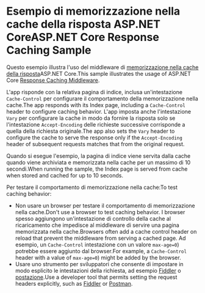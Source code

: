 # <a name="aspnet-core-response-caching-sample"></a><span data-ttu-id="c39ef-101">Esempio di memorizzazione nella cache della risposta ASP.NET Core</span><span class="sxs-lookup"><span data-stu-id="c39ef-101">ASP.NET Core Response Caching Sample</span></span>

<span data-ttu-id="c39ef-102">Questo esempio illustra l'uso del middleware di [memorizzazione nella cache della risposta](https://docs.microsoft.com/aspnet/core/performance/caching/middleware)ASP.NET Core.</span><span class="sxs-lookup"><span data-stu-id="c39ef-102">This sample illustrates the usage of ASP.NET Core [Response Caching Middleware](https://docs.microsoft.com/aspnet/core/performance/caching/middleware).</span></span>

<span data-ttu-id="c39ef-103">L'app risponde con la relativa pagina di indice, inclusa un'intestazione `Cache-Control` per configurare il comportamento della memorizzazione nella cache.</span><span class="sxs-lookup"><span data-stu-id="c39ef-103">The app responds with its Index page, including a `Cache-Control` header to configure caching behavior.</span></span> <span data-ttu-id="c39ef-104">L'app imposta anche l'intestazione `Vary` per configurare la cache in modo da fornire la risposta solo se l'intestazione `Accept-Encoding` delle richieste successive corrisponde a quella della richiesta originale.</span><span class="sxs-lookup"><span data-stu-id="c39ef-104">The app also sets the `Vary` header to configure the cache to serve the response only if the `Accept-Encoding` header of subsequent requests matches that from the original request.</span></span>

<span data-ttu-id="c39ef-105">Quando si esegue l'esempio, la pagina di indice viene servita dalla cache quando viene archiviata e memorizzata nella cache per un massimo di 10 secondi.</span><span class="sxs-lookup"><span data-stu-id="c39ef-105">When running the sample, the Index page is served from cache when stored and cached for up to 10 seconds.</span></span>

<span data-ttu-id="c39ef-106">Per testare il comportamento di memorizzazione nella cache:</span><span class="sxs-lookup"><span data-stu-id="c39ef-106">To test caching behavior:</span></span>

* <span data-ttu-id="c39ef-107">Non usare un browser per testare il comportamento di memorizzazione nella cache.</span><span class="sxs-lookup"><span data-stu-id="c39ef-107">Don't use a browser to test caching behavior.</span></span> <span data-ttu-id="c39ef-108">I browser spesso aggiungono un'intestazione di controllo della cache al ricaricamento che impedisce al middleware di servire una pagina memorizzata nella cache.</span><span class="sxs-lookup"><span data-stu-id="c39ef-108">Browsers often add a cache control header on reload that prevent the middleware from serving a cached page.</span></span> <span data-ttu-id="c39ef-109">Ad esempio, un `Cache-Control` intestazione con un valore `max-age=0`) potrebbe essere aggiunto dal browser.</span><span class="sxs-lookup"><span data-stu-id="c39ef-109">For example, a `Cache-Control` header with a value of `max-age=0`) might be added by the browser.</span></span>
* <span data-ttu-id="c39ef-110">Usare uno strumento per sviluppatori che consente di impostare in modo esplicito le intestazioni della richiesta, ad esempio <a href="https://www.telerik.com/fiddler">Fiddler</a> o <a href="https://www.getpostman.com/">postazione</a>.</span><span class="sxs-lookup"><span data-stu-id="c39ef-110">Use a developer tool that permits setting the request headers explicitly, such as <a href="https://www.telerik.com/fiddler">Fiddler</a> or <a href="https://www.getpostman.com/">Postman</a>.</span></span>
